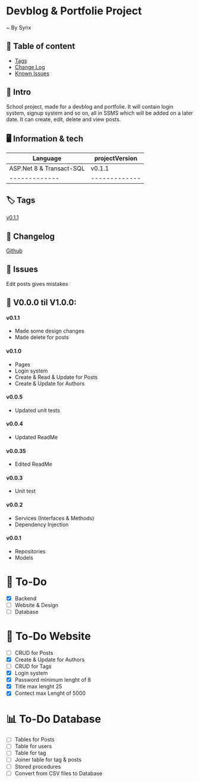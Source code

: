 ﻿# Devblog & Portfolie Project

~ By Synx

## 📰 Table of content
* [Tags](#Tags)
* [Change Log](#Changelog)
* [Known Issues](#Issues)

## 📖 Intro
School project, made for a devblog and portfolie.
It will contain login system, signup system and so on, all in SSMS which will be added on a later date.
It can create, edit, delete and view posts.

## 🖥️ Information & tech

|    Language   | projectVersion| 
| ------------- | ------------- |
|    ASP.Net 8 & Transact-SQL |       v0.1.1     |
| ------------- | ------------- |

## 🏷️ Tags
[v0.1.1](https://github.com/SynxEU/Devblog-Portfolie/releases/tag/v0.1.1)

## 🧾 Changelog
[Github](https://github.com/SynxEU/Devblog-Portfolie/commits/master/)

## 🛑 Issues
Edit posts gives mistakes

## 📝 V0.0.0 til V1.0.0:

#### v0.1.1
* Made some design changes
* Made delete for posts

#### v0.1.0
* Pages
* Login system
* Create & Read & Update for Posts
* Create & Update for Authors

#### v0.0.5
* Updated unit tests

#### v0.0.4
* Updated ReadMe

#### v0.0.35
* Edited ReadMe

#### v0.0.3
* Unit test

#### v0.0.2
* Services (Interfaces & Methods) 
* Dependency Injection 

#### v0.0.1
* Repositories 
* Models 

# 📜 To-Do

- [X] Backend
- [ ] Website & Design
- [ ] Database

# 📑 To-Do Website

- [ ] CRUD for Posts
- [X] Create & Update for Authors 
- [ ] CRUD for Tags
- [X] Login system 
- [X] Password minimum lenght of 8 
- [X] Title max lenght 25 
- [X] Contect max Lenght of 5000 

# 📊 To-Do Database

- [ ] Tables for Posts
- [ ] Table for users
- [ ] Table for tag
- [ ] Joiner table for tag & posts
- [ ] Stored procedures
- [ ] Convert from CSV files to Database
